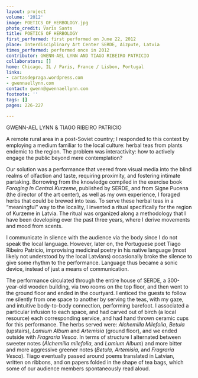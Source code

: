 ```yaml
---
layout: project
volume: '2012'
image: POETICS_OF_HERBOLOGY.jpg
photo_credit: Varis Sants
title: POETICS OF HERBOLOGY
first_performed: first performed on June 22, 2012
place: Interdisciplinary Art Center SERDE, Aizpute, Latvia
times_performed: performed once in 2012
contributor: GWENN-AEL LYNN AND TIAGO RIBEIRO PATRICIO
collaborators: []
home: Chicago, IL / Paris, France / Lisbon, Portugal
links:
- cartasdepraga.wordpress.com
- gwennaellynn.com
contact: gwenn@gwennaellynn.com
footnote: ''
tags: []
pages: 226-227

---
```


GWENN-AEL LYNN & TIAGO RIBEIRO PATRICIO

A remote rural area in a post-Soviet country; I responded to this context by employing a medium familiar to the local culture: herbal teas from plants endemic to the region. The problem was interactivity: how to actively engage the public beyond mere contemplation?

Our solution was a performance that veered from visual media into the blind realms of olfaction and taste, requiring proximity, and fostering intimate partaking. Borrowing from the knowledge compiled in the exercise book _Foraging In Central Kurzeme_, published by SERDE, and from Signe Pucena (the director of the art center), as well as my own experience, I foraged herbs that could be brewed into teas. To serve these herbal teas in a “meaningful” way to the locality, I invented a ritual specifically for the region of Kurzeme in Latvia. The ritual was organized along a methodology that I have been developing over the past three years, where I derive movements and mood from scents.

I communicate in silence with the audience via the body since I do not speak the local language. However, later on, the Portuguese poet Tiago Ribeiro Patricio, improvising medicinal poetry in his native language (most likely not understood by the local Latvians) occasionally broke the silence to give some rhythm to the performance. Language thus became a sonic device, instead of just a means of communication.

The performance circulated through the entire house of SERDE, a 300-year-old wooden building, via two rooms on the top floor, and then went to the ground floor and ended in the courtyard. I enticed the guests to follow me silently from one space to another by serving the teas, with my gaze, and intuitive body-to-body connection, performing barefoot. I associated a particular infusion to each space, and had carved out of birch (a local resource) each corresponding service, and had hand thrown ceramic cups for this performance. The herbs served were: _Alchemilla Milefolia_, _Betula_ (upstairs), _Lamium Album_ and _Artemisia_ (ground floor), and we ended outside with _Fragraria Vesca_. In terms of structure I alternated between sweeter notes (_Alchemilla milefolia_, and _Lamium Album_) and more bitter and more aggressive greener notes (_Betula, Artemisia_, and _Fragraria Vesca_). Tiago eventually passed around poems translated in Latvian, written on ribbons, and on papers folded in the shape of tea bags, which some of our audience members spontaneously read aloud.
